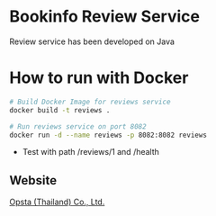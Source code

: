 # Bookinfo Review Service

Review service has been developed on Java

# How to run with Docker

```bash
# Build Docker Image for reviews service
docker build -t reviews .

# Run reviews service on port 8082
docker run -d --name reviews -p 8082:8082 reviews
```
* Test with path /reviews/1 and /health

## Website

[Opsta (Thailand) Co., Ltd.](https://www.opsta.co.th)